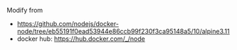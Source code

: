 Modify from 
- https://github.com/nodejs/docker-node/tree/eb55191f0ead53944e86ccb99f230f3ca95148a5/10/alpine3.11
- docker hub: https://hub.docker.com/_/node
